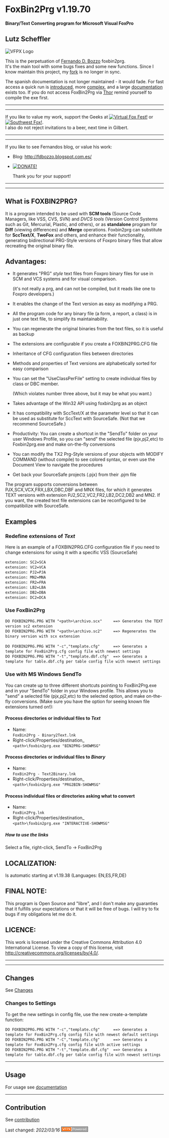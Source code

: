 # FoxBin2Prg v1.19.70
**Binary/Text Converting program for Microsoft Visual FoxPro**

## Lutz Scheffler
![VFPX Logo](https://vfpx.github.io/images/vfpxbanner_small.gif)

This is the perpetuation of [Fernando D. Bozzo](https://github.com/fdbozzo) foxbin2prg.  
It's the main tool with some bugs fixes and some new functions.
Since I know maintain this project, my [fork](https://github.com/lscheffler/foxbin2prg) is no longer in sync.

The spanish documentation is not longer maintained - it would fade.
For fast access a quick run is [introduced](#use-foxbin2prg), more [complex](./docs/FoxBin2Prg_Run.md#usage-1), and a large [documentation](./docs/FoxBin2Prg.md) exists too.
If you do not access FoxBin2Prg via [Thor](https://github.com/VFPX/Thor) remind yourself to compile the exe first.   

---
---
If you like to value my work, support the Geeks at 
[![Virtual Fox Fest!](https://virtualfoxfest.com/images/ZoomFoxSmall.png)](https://virtualfoxfest.com/) or [![Southwest Fox!](http://www.swfox.net/images/KokoWhite.jpg)](https://www.swfox.net).  
I also do not reject invitations to a beer, next time in Gilbert.

---
---


If you like to see Fernandos blog, or value his work:   
- Blog: http://fdbozzo.blogspot.com.es/
- [![DONATE!](http://www.pngall.com/wp-content/uploads/2016/05/PayPal-Donate-Button-PNG-File-180x100.png)](https://www.paypal.com/cgi-bin/webscr?cmd=_donations&amp;business=fdbozzo%40gmail%2ecom&amp;lc=ES&amp;item_name=FoxBin2Prg&amp;item_number=FoxBin2Prg&amp;currency_code=USD&amp;bn=PP%2dDonationsBF%3abtn_donateCC_LG%2egif%3aNonHosted) 

    Thank you for your support!

---
---

## What is FOXBIN2PRG?
It is a program intended to be used with **SCM tools** (Source Code Managers, like VSS, CVS, SVN)
and *DVCS tools* (Version Control Systems such as Git, Mercurial, Plastic, and others),
or as **standalone** program for **Diff** (viewing differences) and **Merge** operations.
Foxbin2prg can substitute for **SccText/X**, **TwoFox** and others,
and enhance their functionality, generating bidirectional PRG-Style versions of Foxpro binary files that allow recreating the original binary file.

## Advantages:

* It generates "PRG" _style_ text files from Foxpro binary files for use in SCM and VCS systems and for visual comparison.

    (it's not really a prg, and can not be compiled, but it reads like one to Foxpro developers.)
* It enables the change of the Text version as easy as modifying a PRG.
* All the program code for any binary file (a form, a report, a class) is in just one text file, to simplify its maintainability.
* You can regenerate the original binaries from the text files, so it is useful as backup
* The extensions are configurable if you create a FOXBIN2PRG.CFG file
* Inheritance of CFG configuration files between directories
* Methods and properties of Text versions are alphabetically sorted for easy comparison
* You can set the "UseClassPerFile" setting to create individual files by class or DBC member. 

    (Which violates number three above, but it may be what you want.) 
* Takes advantage of the Win32 API using foxbin2prg as an object
* It has compatibility with SccText/X at the parameter level so that it can be used as substitute for SccText with SourceSafe. (Not that we recommend SourceSafe.)
* Productivity: You can create a shortcut in the "SendTo" folder on your user Windows Profile, so you can "send" the selected file (pjx,pj2,etc) to Foxbin2prg.exe and make on-the-fly conversions
* You can modify the TX2 Prg-Style versions of your objects with MODIFY COMMAND (without compile) to see colored syntax, or even use the Document View to navigate the procedures
* Get back your SourceSafe projects (.pjx) from their .pjm file

The program supports conversions between PJX,SCX,VCX,FRX,LBX,DBC,DBF and MNX files, for which it generates TEXT versions with extension PJ2,SC2,VC2,FR2,LB2,DC2,DB2 and MN2. If you want, the created text file extensions can be reconfigured to be compatibilize with SourceSafe.

## Examples
### Redefine extensions of _Text_ 
Here is an example of a FOXBIN2PRG.CFG configuration file if you need to change extensions for using it with a specific VSS (SourceSafe)
```
extension: SC2=SCA
extension: VC2=VCA
extension: PJ2=PJA
extension: MN2=MNA
extension: FR2=FRA
extension: LB2=LBA
extension: DB2=DBA
extension: DC2=DCA
```

### Use FoxBin2Prg
```
DO FOXBIN2PRG.PRG WITH "<path>\archivo.scx"     ==> Generates the TEXT version sc2 extension
DO FOXBIN2PRG.PRG WITH "<path>\archivo.sc2"     ==> Regenerates the binary version with scx extension

DO FOXBIN2PRG.PRG WITH "-c","template.cfg"      ==> Generates a template for FoxBin2Prg.cfg config file with newest settings
DO FOXBIN2PRG.PRG WITH "-t","template.dbf.cfg"  ==> Generates a template for table.dbf.cfg per table config file with newest settings
```

### Use with MS Windows SendTo
You can create up to three different shortcuts pointing to FoxBin2Prg.exe and in your "SendTo" folder in your Windows profile. This allows you to "send" a selected file (pjx,pj2,etc) to the selected option, and make on-the-fly conversions. (Make sure you have the option for seeing known file extensions turned on!):

#### Process directories or individual files to _Text_
- Name:  
  `FoxBin2Prg - Binary2Text.lnk`   
- Right-click/Properties/destination_    
  `<path>\foxbin2prg.exe "BIN2PRG-SHOWMSG"` 
#### Process directories or individual files to _Binary_
- Name:  
  `FoxBin2Prg - Text2Binary.lnk`   
- Right-click/Properties/destination_    
  `<path>\foxbin2prg.exe "PRG2BIN-SHOWMSG"` 
#### Process individual files or directories asking what to convert
- Name:  
  `FoxBin2Prg.lnk`   
- Right-click/Properties/destination_    
  `<path>\foxbin2prg.exe "INTERACTIVE-SHOWMSG"` 

##### How to use the links
Select a file, right-click, SendTo -> FoxBin2Prg

## LOCALIZATION:
Is automatic starting at v1.19.38 (Languages: EN,ES,FR,DE)

## FINAL NOTE:
This program is Open Source and "libre", and I don't make any guaranties that it fulfills your expectations or that it will be free of bugs.
I will try to fix bugs if my obligations let me do it.

## LICENCE:
This work is licensed under the Creative Commons Attribution 4.0 International License.
To view a copy of this license, visit http://creativecommons.org/licenses/by/4.0/.

---
---
## Changes
See [Changes](./docs/FoxBin2Prg_Changes.md)

### Changes to Settings
To get the new settings in config file, use the new create-a-template function:

```
DO FOXBIN2PRG.PRG WITH "-c","template.cfg"      ==> Generates a template for FoxBin2Prg.cfg config file with newest default settings
DO FOXBIN2PRG.PRG WITH "-C","template.cfg"      ==> Generates a template for FoxBin2Prg.cfg config file with active settings
DO FOXBIN2PRG.PRG WITH "-t","template.dbf.cfg"  ==> Generates a template for table.dbf.cfg per table config file with newest settings
```

----
## Usage
For usage see [documentation](./docs/FoxBin2Prg.md)

----
## Contribution
See [contribution](./.github/CONTRIBUTING.md)

Last changed: _2022/03/16_ ![Picture](./docs/pictures/vfpxpoweredby_alternative.gif)